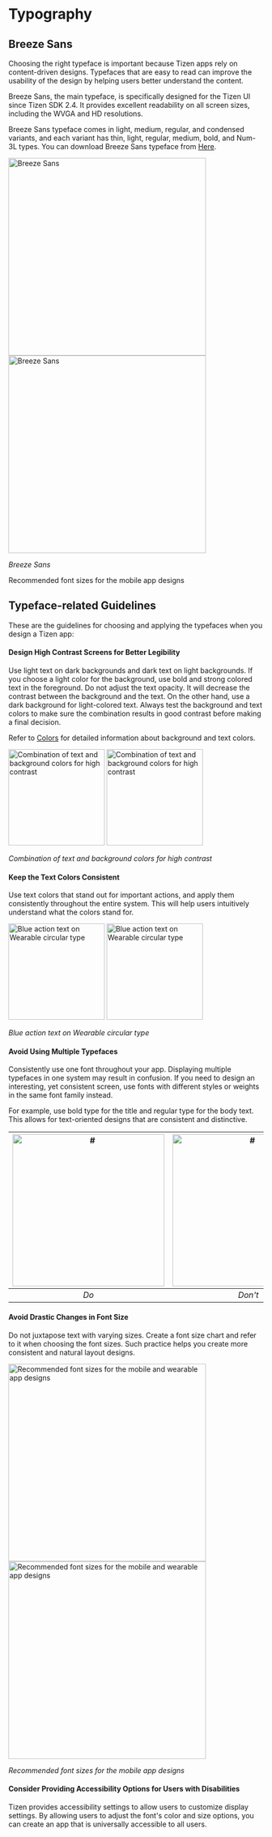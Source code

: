 # Typography

<a name="breeze-sans"></a>
## Breeze Sans

Choosing the right typeface is important because Tizen apps rely on content-driven designs. Typefaces that are easy to read can improve the usability of the design by helping users better understand the content.

Breeze Sans, the main typeface, is specifically designed for the Tizen UI since Tizen SDK 2.4. It provides excellent readability on all screen sizes, including the WVGA and HD resolutions.

Breeze Sans typeface comes in light, medium, regular, and condensed variants, and each variant has thin, light, regular, medium, bold, and Num-3L types. You can download Breeze Sans typeface from [Here](https://developer.tizen.org/sites/default/files/documentation/breeze_sans.zip).

<img alt="Breeze Sans" src="media/16.png" width="390px" />  <img alt="Breeze Sans" src="media/16-2-15.png" width="390px" margin-left="9px" margin-bottom="377px" />  

*Breeze Sans*

Recommended font sizes for the mobile app designs

<a name="typeface-related-guidelines"></a>
## Typeface-related Guidelines

These are the guidelines for choosing and applying the typefaces when you design a Tizen app:

#### Design High Contrast Screens for Better Legibility

Use light text on dark backgrounds and dark text on light backgrounds. If you choose a light color for the background, use bold and strong colored text in the foreground. Do not adjust the text opacity. It will decrease the contrast between the background and the text. On the other hand, use a dark background for light-colored text. Always test the background and text colors to make sure the combination results in good contrast before making a final decision.

Refer to [Colors](colors.md) for detailed information about background and text colors.

<img src="media/2.1_set_alarm.png" alt="Combination of text and background colors for high contrast" width="190px" /> <img src="media/1.1_findmydevice.png" alt="Combination of text and background colors for high contrast" width="190px" margin-left="15px" />   

*Combination of text and background colors for high contrast*

#### Keep the Text Colors Consistent

Use text colors that stand out for important actions, and apply them consistently throughout the entire system. This will help users intuitively understand what the colors stand for.

<img src="media/7.5_popup_bottom_button_2_.png" alt="Blue action text on Wearable circular type" width="190px" /> <img src="media/blueactiontext.png" alt="Blue action text on Wearable circular type" width="190px" margin-left="15px" />    

*Blue action text on Wearable circular type*

#### Avoid Using Multiple Typefaces

Consistently use one font throughout your app. Displaying multiple typefaces in one system may result in confusion. If you need to design an interesting, yet consistent screen, use fonts with different styles or weights in the same font family instead.

For example, use bold type for the title and regular type for the body text. This allows for text-oriented designs that are consistent and distinctive.

| <img src="media/2.3.2_c.png" alt="#" width="300px" /> | <img src="media/2.3.2_d.png" alt="#" width="300px" /> |
|:---:|:---:|
| *Do* | *Don't* |

#### Avoid Drastic Changes in Font Size

Do not juxtapose text with varying sizes. Create a font size chart and refer to it when choosing the font sizes. Such practice helps you create more consistent and natural layout designs.

<img alt="Recommended font sizes for the mobile and wearable app designs" src="media/core_size_mobile-10.png" width="390px" />  <img alt="Recommended font sizes for the mobile and wearable app designs" src="media/core_size_wearable-13.png" width="390px" margin-left="9px" margin-bottom="244px" />  

*Recommended font sizes for the mobile app designs*

#### Consider Providing Accessibility Options for Users with Disabilities

Tizen provides accessibility settings to allow users to customize display settings. By allowing users to adjust the font's color and size options, you can create an app that is universally accessible to all users.
